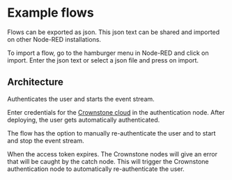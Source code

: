 # Example flows

Flows can be exported as json. This json text can be shared and imported on other Node-RED installations.

To import a flow, go to the hamburger menu in Node-RED and click on import. Enter the json text or select a json file and press on import.


## Architecture
Authenticates the user and starts the event stream.

Enter credentials for the [Crownstone cloud](https://cloud.crownstone.rocks/) in the authentication node. After deploying, the user gets automatically authenticated.

The flow has the option to manually re-authenticate the user and to start and stop the event stream.

When the access token expires. The Crownstone nodes will give an error that will be caught by the catch node. This will trigger the Crownstone authentication node to automatically re-authenticate the user.


